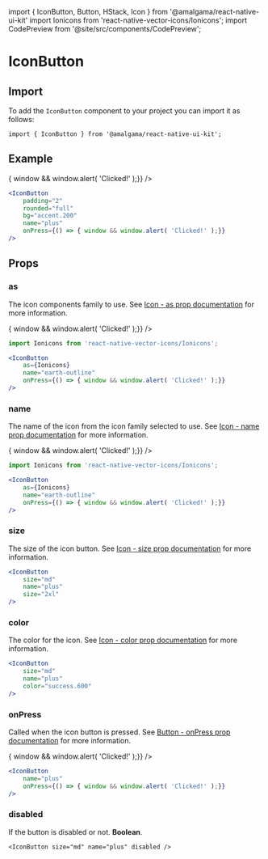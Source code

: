 import { IconButton, Button, HStack, Icon } from '@amalgama/react-native-ui-kit'
import Ionicons from 'react-native-vector-icons/Ionicons';
import CodePreview from '@site/src/components/CodePreview';

# IconButton

## Import

To add the `IconButton` component to your project you can import it as follows:

```tsx
import { IconButton } from '@amalgama/react-native-ui-kit';
```

## Example

<CodePreview>
	<IconButton
		rounded="full"
		name="plus"
		bg="success.400"
		color="white"
		onPress={() => { window && window.alert( 'Clicked!' );}}
	/>
</CodePreview>

```jsx
<IconButton
	padding="2"
	rounded="full"
	bg="accent.200"
	name="plus"
	onPress={() => { window && window.alert( 'Clicked!' );}}
/>
```

## Props

### as
The icon components family to use. See [Icon - as prop documentation](./icon.md#as) for more information.

<CodePreview>
	<IconButton
		as={Ionicons}
		name="earth-outline"
		onPress={() => { window && window.alert( 'Clicked!' );}}
	/>
</CodePreview>

```jsx
import Ionicons from 'react-native-vector-icons/Ionicons';

<IconButton
	as={Ionicons}
	name="earth-outline"
	onPress={() => { window && window.alert( 'Clicked!' );}}
/>
```

### name
The name of the icon from the icon family selected to use. See [Icon - name prop documentation](./icon.md#name) for more information.

<CodePreview>
	<IconButton
		as={Ionicons}
		name="earth-outline"
		onPress={() => { window && window.alert( 'Clicked!' );}}
	/>
</CodePreview>

```jsx
import Ionicons from 'react-native-vector-icons/Ionicons';

<IconButton
	as={Ionicons}
	name="earth-outline"
	onPress={() => { window && window.alert( 'Clicked!' );}}
/>
```

### size
The size of the icon button. See [Icon - size prop documentation](./icon.md#size) for more information.

<CodePreview>
	<IconButton
		name="plus"
		size="2xl"
	/>
</CodePreview>

```jsx
<IconButton
	size="md"
	name="plus"
	size="2xl"
/>
```

### color
The color for the icon. See [Icon - color prop documentation](./icon.md#color) for more information.

<CodePreview>
	<IconButton
		name="plus"
		color="success.600"
	/>
</CodePreview>

```jsx
<IconButton
	size="md"
	name="plus"
	color="success.600"
/>
```

### onPress

Called when the icon button is pressed. See [Button - onPress prop documentation](./button.md#onpress) for more information.

<CodePreview>
	<IconButton
		name="plus"
		onPress={() => { window && window.alert( 'Clicked!' );}}
	/>
</CodePreview>

```jsx
<IconButton
	name="plus"
	onPress={() => { window && window.alert( 'Clicked!' );}}
/>
```

### disabled

If the button is disabled or not. **Boolean**.

<CodePreview>
	<IconButton size="md" name="plus" disabled />
</CodePreview>

```tsx
<IconButton size="md" name="plus" disabled />
```
